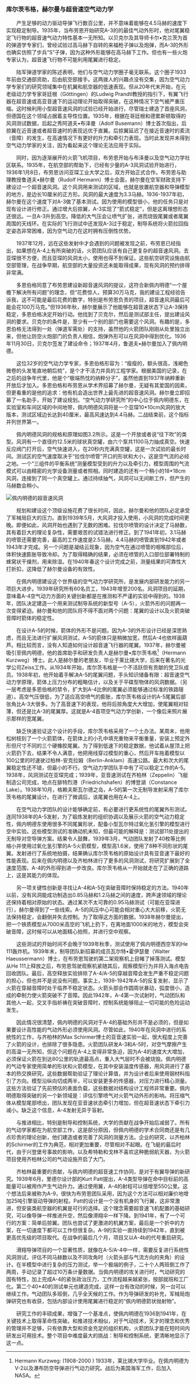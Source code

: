 ### 库尔茨韦格，赫尔曼与超音速空气动力学

　　产生足够的动力驱动导弹飞行数百公里，并不意味着能够在4.5马赫的速度下实现稳定制导。1935年，当布劳恩开始研究A-3的的最佳气动外形时，他对尾翼稳定飞行物的超音速气动力特性基本一无所知。以贝克尔及其导师卡尔•克兰茨为首的弹道学专家们，曾经试验过高马赫下自转的来福枪子弹以及炮弹，而A-3的外形也确实仿照了步兵“S”子弹，因为这种外形能够在高马赫下工作。但也有一些火炮专家认为，超音速飞行物不可能利用尾翼进行稳定。

　　陆军弹道学家的陈述表明，他们与空气动力学圈子毫无联系。这个圈子1933年前由交通部资助，后由航空部接手。这两拨人的兴趣点没有交集，因为空气动力学专家们的研究领域集中在机翼和航空器的低速表现。但从20年代末开始，在元老级动力学专家哥廷根（Göttingen）的Ludwig Prandtl教授的指引下，有翼飞行器在超音速或高亚音速下的运动理论开始取得突破，在这种情况下空气被严重压缩。这时候利用小型超音速风洞的试验已经开始进行，尽管瑞士建造了首座风洞，但德国在这个领域占据着主导性位置。1935年，根据在哥廷根和德累斯顿取得的风洞测试数据，后起之秀阿道夫•布泽曼（Adolf Busemann）博士首次指出，后掠翼在近音速或者超音速时的表现远优于直翼。后掠翼延迟了在接近音速时的紊流（音障）的发生，在高速情况下有更好的升力和牵引力表现。当时此发现并未得到空气动力学家的关注，因为看起来这个理论无法应用于实际。

　　同时，因为逐渐展开的火箭飞机项目，布劳恩开始与布泽曼以及空气动力学社区联系。1935年，在航空部的帮助下，已经有少量的A-3风洞试验开始进行，1936年1月8日，布劳恩访问亚琛工业大学之后，双方开始正式合作。布劳恩与助理教授鲁道夫•赫尔曼（Rudolf Hermann）博士会面，赫尔曼在空军财政支持下建设过一个超音速风洞。这个风洞用来测试的区域，也就是放置航空器和导弹模型的地方，是边长10厘米的正方形。风洞的最大速度为3.3马赫。1936-1937年初，赫尔曼在这个速度下对A-3做了基本测试。因为使用的模型很小，他的任务只是对现有设计进行修正。通过增大后掠翼，A-3实现了“箭式稳定”，但是这离理想形态还很远。一旦A-3升到高空。降低的大气压会让喷气扩张，进而烧毁尾翼或者尾翼周围的天线环。在实际的飞行测试中还发现A-3过于稳定，制导系统将火箭拉回指定姿态非常困难，因为空气动力在这时拥有压倒性优势。

　　1937年12月，远在这些发射中才会遇到的问题被发现之前，布劳恩已经指出，如果想在A-4上有所突破的话，火箭团队应该有自己更复杂的超音速风洞。去亚琛很不方便，而且亚琛的风洞太小，使用也得不到保证。这些航空研究设施由航空部管理，在战争早期，航空部的大量投资还未能取得成果，现有风洞的预约排得非常满。

　　多恩伯格同意了布劳恩建设新超音速风洞的提议，这符合新佩内明德“一个屋檐下解决所有问题”的理念，但“花费惊人，预算30万马克，我的建设工程经验告诉我，这不可能是最后花费的数字，特别是布劳恩负责的项目，超音速风洞最后可能会花100万马克。”但1936年秋，赫尔曼展示了他能够在超音速状态下让A-3保持稳定，多恩伯格决定开始行动。他找到了贝克尔，然后是测试部主任，提出建设风洞的要求。贝克尔的条件是，至少有一个别的部门也需要这个风洞。有趣的是，多恩伯格无法得到一处（弹道军需处）的支持，虽然他的火箭团队刚刚从处里独立出来，但他让防空火炮部门的负责人相信，炮弹外形可以在风洞中得到优化。1936年11月30日，贝克尔签发了建设命令；1937年4月，鲁道夫•赫尔曼加入了佩内明德。

　　这位32岁的空气动力学专家，多恩伯格形容为：“瘦瘦的，额头很高，浅褐色微卷的头发笔直地朝后梳”，是个才干活力并具的工程学家。根据美国的记录，在之后的战争年代里，他是个“极端热忱的纳粹分子”，虽然他直到1937年纳粹重新开放后才加入。多恩伯格和布劳恩从学术界招募了赫尔曼，无疑有其爱国的因素，但更看重的是他的追求：他有机会造出世界上最先进的超音速风洞。赫尔曼立即招募了一名助手，开始了建设规划。“空气动力学研究所”的中心位于佩内明德东，在实验室和车间区域的中间地带，佩内明德风洞将是一个亚琛10\*10cm风洞的放大版本，测试区域边长达到40厘米，最高风速达到4.4马赫。二战结束前，这个指标并列世界第一。

　　佩内明德风洞的规格和原理如图3.2所示。这是一个开放或者说“往下吹”的类型。风洞有一个直径约12.5米的球状真空罐，由六个泵共1100马力抽成真空。快速反应阀门打开后，空气快速进入，在20秒内充满真空罐，这是一次试验的最长时间。测试区的空气速度取决于“拉伐尔喷管”开口的形状和大小，这是空气流的必经之地。一个“三组件的平衡系统”测量模型受到的升力以及牵引力，模型周围的气流模式可以由精密的光学设备测量或者照相。同时建造的还有一个稍小的18\*18cm风洞，连接到了同一个真空罐上。通过持续抽气，风洞可以无间断工作，但产生的马赫数会稍小。

![佩内明德的超音速风洞](../styles/Wind_tunnel.png)

　　规划和建设这个顶级设施花费了很长时间，因此，赫尔曼和他的团队必定承受了军械局巨大的压力。直到1939年5月，大风洞才投入使用，小风洞的完成时间更晚。即便如此，风洞开始也遇到了无数的困难。拉伐尔喷管的设计决定了马赫数，其有着巨大的理论复杂性，需要艰苦的试错法进行修正。到了1941年初，3.1马赫的喷管还需要完善，最高的工作速度是2.5马赫。4.4马赫的喷管直到1942年或者1943年才完成。另一个问题是凝结云现象，因为空气在通过喷管的咽喉部位后，体积快速膨胀导致冷却。为了取得精确的结果，必须在喷管的入口部位部署特制的蜂窝状干燥剂，用来除湿。在1940年春这个设计完成之前，测量结果的可靠性大打折扣，这降低了赫尔曼设备的有效性。

　　在佩内明德建设这个世界级的空气动力学研究所，是发展内部研发能力的另一项巨大进步。1939年研究所有60名员工，1943年增至200名。风洞项目的延期，意味着A-4空气动力方面的关键创新都是在推测和不严谨的实验中得到的。1938年，团队决定建造一个用来测试制导系统的新型号（A-5），火箭外形的问题再一次变得紧迫。赫尔曼和他的团队将不得不面对两个问题：尾翼的设计以及火箭突破音障时箭体的稳定性。

　　在设计A-5的时候，箭体的外形不是问题。因为A-3的外形设计已经是深思熟虑，而且无法进行扩展风洞测试，A-5的箭体只是稍微加宽，然后A-4也依样画葫芦。相比较而言，没有人知道如何设计超音速飞行器的尾翼。1937年，赫尔曼被吸引至佩内明德，他的首席助手和研发负责人是赫尔曼•库尔茨韦格[^1]（Hermann Kurzweg）博士。此人是赫尔曼的老朋友，毕业于莱比锡大学，后来在著名的光学公司Zeiss工作。从1934年开始，库尔茨韦格是一个不活跃但有贡献的党卫队成员。1938年初，他开始着手解决A-5的尾翼问题，手头知识储备有限：超音速空气动力学原理，箭体上压力分布的粗略估计，以及关于平碟型物体的风洞数据。（另一层考虑是多恩伯格的禁令，扩大到A-4比例的尾翼必须能够通过标准的铁路隧道）。高空气压很低，为了适应高空喷气的膨胀，库尔茨韦格设计的A-5尾翼后部张角比A-3大很多。为了高音速下的表现，他将后掠角度大大增加，使尾翼相对较薄，但还是比A-3的尾翼厚。这就是A-4首项空气动力学创新，一个像后来照片展示那样的宽尾翼。

　　缺乏快速验证这个设计的手段，库尔茨韦格采用了一个土办法。某周末，他用松树枝刻了一个火箭箭体，在箭体上的小孔中填充重物来平衡重量，安装上预定外形但尺寸不同的三个硬橡胶尾翼。为了得到低速下的稳定数据，他试着从屋顶上把火箭扔下去，结果不令人满意，他把用线穿过模型的重心，然后开车拖着模型以100公里的时速驶过柏林-安克拉姆（Berlin-Anklam）高速公路。最大和次大的尾翼稳定性还不错，但最小的不行。空气动力学团队手中有了可以稳定工作的A-5。1938年，风洞测试在亚琛完成；1939年，亚音速测试在齐柏林（Zeppelin）飞艇制造公司完成，地点在腓特烈港（Friedrichshafen）的博登湖（Constance Lake）。1938年10月，格赖夫斯瓦尔德之岛，A-5的第一次无制导发射采用了库尔茨韦格的尾翼设计。在进行了微调后，该尾翼也用在A-4上。

　　在空气动力学团队的设计能够确定前，有必要进行更系统性的尾翼外形测试。连同1938年的A-5发射，为了锻炼发射的组织协调以及展示火箭的空气动力稳定性，佩内明德东使用很多不同尾翼形状，配备小型瓦尔特过氧化氢引擎的模型进行空中实验。这些模型测试的准确动机未知，但最可能的解释是：测试部11处提出的无制导对空导弹方案。结果令人鼓舞，1939年3月，气动团队发射了40枚等比例缩小并使用过氧化氢引擎的A-5火箭模型，模型高1.6米，使用了8种不同形状的尾翼。发射进行了系统地拍摄，结果确认库尔茨韦格的原始设计具有亚音速下最好的性能表现。后来在佩内明德以及齐柏林进行了更多的风洞测试，将研究扩展到了全速度范围，A-4的外形得到进一步改良。库尔茨韦格从一开始就走在了正确的道路上，这是其能力的体现。

　　另一项关键性创新是寻找让A-4和A-5在突破音障时保持稳定的方法。1940年以前，没有风洞能成功制造出0.85马赫和1.2马赫之间的速度，跨声速领域的理论还保持着相对原始的状态。通过某次不太可靠的0.95马赫测试（可能在亚琛进行），赫尔曼得到了一些线索。A-5的风压中心可能会相对重心大大前移，火箭无法保持稳定，会翻倒并失去控制。为了取得这方面的数据，1938年赫尔曼提出，把一个铁质模型从7000米高空的飞机上扔下，在离地面1000米的地方，模型会突破音障，这时候可以从地面精心拍照，并进行空中观察。

　　这些测试的开始时间不会晚于1939年秋季，测试使用了佩内明德西空军的He 111轰炸机。1939年末，制导团队新招募的成员瓦尔特•霍伊瑟曼（Walter Haeussermann）博士，在布劳恩驾驶的第二架观察机上目睹了掉落测试。模型从He 111上释放之后，布劳恩驾驶观察机紧随其后，观察模型行为并将入海点电告回收团队。最后，高空释放实验排除了A-4/A-5的穿越音障会发生严重不稳定问题的担心，但也并不是说没有问题。事实上，1939-1942年A-5的反复发射，显示了火箭在穿越音障时处于临界不稳定状态。火箭头部会作圆周状暴动，弧度很小，造成的牵制力使火箭突破不了音障。因此1942年，A-4第一次试射时，气动团队和其他人一起，交叉手指祈祷在突破音障时，控制系统能够阻止一切可能的危险运动发生。

　　因此情况很清楚，佩内明德的风洞对于A-4的基础外形并不是必须的，但是如果要设计高性能的气动外形必须使用风洞。尽管如此，1940年在风洞中进行的系统性的工作，与齐柏林的Max Schirmer博士的亚音速实验一起，很大程度上完善了火箭的设计，也排除了很多隐患。火箭团队研发A-3和A-5时，对空气摩擦产生的高温一无所知，但这个问题在A-4上变得非常急迫，因为A-4的速度大大增加，必须保证火箭在到达80公里的轨道最高点，重入大气层时不会被烧毁。佩内明德的气动专家使用简单的形状和火箭模型，在其中安装温度传感器，用风洞进行了基本的热交换研究。这些数据帮助验证了理论计算值，并为设计者后来使用钢材料指引了方向。模型沿纵向切成两半，可以安装更多的传感器，对压力进行精心测量。这些方法验证了先前预估的表面负载，这些数据对结构设计工程师非常重要。佩内明德取得突破的另一个新领域是：评估引擎喷气对火箭气动外形的影响。将压缩气体从模型尾部喷出，团队发现在亚音速状态牵引力增加，但在超音速状态下牵引力减小。缺乏这个信息，A-4发射无异于盲射。

　　与推进相比，特别是制导和控制系统，大学的贡献在战争开始后减弱了。所有的气动学家都在为航空部工作，这是部分原因，但佩内明德的学术合同商还是有几点珍贵的理论创新，他们建造或者完善了风洞的测量方法。企业的研究，以齐柏林的Schirmer的工作为典范，相对更加重要，尽管相对不起眼。在飞艇的最后时代，由于兴登堡号事故的影响，以及希特勒和戈林不喜欢这种脆弱航天器，为火箭项目使用齐柏林公司的气动设施开启了大门。

　　齐柏林最重要的贡献，与佩内明德的超音速工作协同，是对于有翼导弹的新研究。1939年6月，里德尔设计部的Kurt Patt提出，A-4类型导弹在命中目标前的高能量可以被用作产生气动升力。通过使用翼，A-4的射程可以倍增至550公里。这个想法后来被称为A-9，很快为布劳恩团队采用，因为这个方法可以相对廉价地增加25吨引擎驱动导弹的射程。Patt的设计是一个没有机身的飞行翼，这非常激进，但安装类航空器的机翼是可行的选择。这个理念需要超音速飞机配置的基础研究，可以像导弹一样推进升空，然后像滑翔伞一样下降。到1941年，有了一个可行的方案：简单后掠翼。团队也尝试了更激进的机翼方案，最后是一个折中的方案，在一切速度下都可以工作但很复杂。A-9的实验一直持续到1942年，直到被更高优先级的项目取代。在战争的最后几个月，项目又以A-4b的代号重启研究。

　　滑翔导弹项目的一个显著性质，就像在A-5/A-4中一样，需要反复进行系统性风洞测试，评估不同马赫数以及不同攻角时（火箭头部与气流方向的夹角）的设计。在半模型中进行复杂的压力测试，举一个极端的例子，二十个人两班倒工作了两周，手动记录了超过10万条计量数据。当佩内明德的攻关进行时，气动研究的固有特性，加上完成A-4的紧张政治压力，工作流程越来越紧张，按部就班和工厂化。第二个40\*40的测试单元也建造完成，这样一台有改动的时候，另一台可以继续工作。气动团队多班倒，几乎全天候的工作。作为导弹研发的补充，军械局炮弹研究也有收获，包括内部设计使用尾翼进行稳定的“佩内明德箭状抛射物”。

　　研究工作的丰硕成果，增强了一个基准点，使佩内明德在1936到1941年，在关键技术上取得革命性突破。和推进技术相似，对于气动技术，天才的理念和优秀的管理并不足够，只有依靠大型和资金充足的组织机构，火箭团队才能在短时间内研发出可用技术。整个项目中难度最大的挑战：制导和控制系统，更清晰地显示了这一点。

[^1]:  Hermann Kurzweg: (1908-2000 ) 1933年，莱比锡大学毕业。在佩内明德为V-2以及瀑布防空导弹进行气动力研究。战后为美国海军工作，后加入NASA。